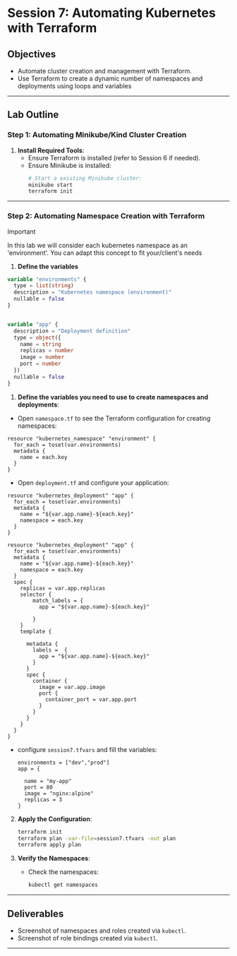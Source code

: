 # Session 7: Automating Kubernetes with Terraform

## Objectives
- Automate cluster creation and management with Terraform.
- Use Terraform to create a dynamic number of namespaces and deployments using loops and variables 

---

## Lab Outline

### Step 1: Automating Minikube/Kind Cluster Creation

1. **Install Required Tools**:
   - Ensure Terraform is installed (refer to Session 6 if needed).
   - Ensure Minikube is installed:
     ```bash
     # Start a existing Minikube cluster:
     minikube start
     terraform init
     ```
---

### Step 2: Automating Namespace Creation with Terraform

> [!IMPORTANT]
> In this lab we will consider each kubernetes namespace as an 'environment'. You can adapt this concept to fit your/client's needs

1. **Define the variables**
```terraform
variable "environments" {
  type = list(string)
  description = "Kubernetes namespace (environment)"
  nullable = false
}


variable "app" {
  description = "Deployment definition"
  type = object({
    name = string
    replicas = number
    image = number
    port = number
  })
  nullable = false
}

```
1. **Define the variables you need to use to create namespaces and deployments**:
  - Open `namespace.tf` to see the Terraform configuration for creating namespaces:
  ```hcl
  resource "kubernetes_namespace" "environment" {
    for_each = toset(var.environments)
    metadata {
      name = each.key
    }
  }
  ```
  - Open `deployment.tf` and configure your application:
  ```hcl
  resource "kubernetes_deployment" "app" {
    for_each = toset(var.environments)
    metadata {
      name = "${var.app.name}-${each.key}"
      namespace = each.key
    }
  }

  resource "kubernetes_deployment" "app" {
    for_each = toset(var.environments)
    metadata {
      name = "${var.app.name}-${each.key}"
      namespace = each.key
    }
    spec {
      replicas = var.app.replicas
      selector {
          match_labels = {
            app = "${var.app.name}-${each.key}"

          }
      }
      template {
      
        metadata {
          labels =  {
            app = "${var.app.name}-${each.key}"
          }       
        }
        spec {
          container {
            image = var.app.image
            port {
              container_port = var.app.port
            }
          }
        }
      }
    }
  }
  ```

  - configure `session7.tfvars` and fill the variables:
    ```hcl
    environments = ["dev","prod"]
    app = {

      name = "my-app"
      port = 80
      image = "nginx:alpine"
      replicas = 3
    }
    ```

2. **Apply the Configuration**:
   ```bash
   terraform init
   terraform plan -var-file=session7.tfvars -out plan
   terraform apply plan
   ```

3. **Verify the Namespaces**:
   - Check the namespaces:
     ```bash
     kubectl get namespaces
     ```

---

## Deliverables
- Screenshot of namespaces and roles created via `kubectl`.
- Screenshot of role bindings created via `kubectl`.
---
